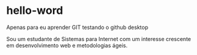 # hello-word
Apenas para eu aprender GIT
testando o github desktop

Sou um estudante de Sistemas para Internet com um interesse crescente em desenvolvimento web e metodologias ágeis.
